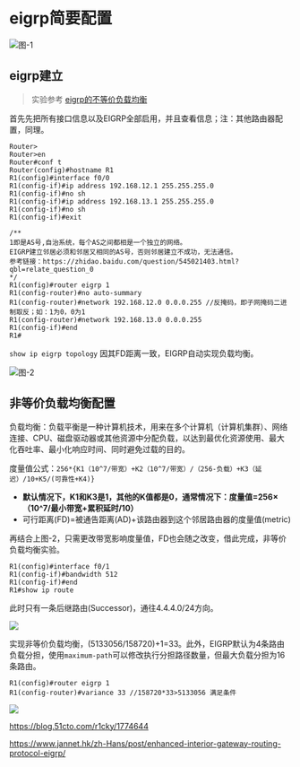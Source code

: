 # eigrp简要配置

![图-1](https://i.postimg.cc/MZRY8dk3/2019-10-20-160605.png)

## eigrp建立

> 实验参考 [eigrp的不等价负载均衡](https://blog.csdn.net/baidu_32452525/article/details/51611019)

首先先把所有接口信息以及EIGRP全部启用，并且查看信息；注：其他路由器配置，同理。

```IOS
Router>
Router>en
Router#conf t
Router(config)#hostname R1
R1(config)#interface f0/0
R1(config-if)#ip address 192.168.12.1 255.255.255.0
R1(config-if)#no sh
R1(config-if)#ip address 192.168.13.1 255.255.255.0
R1(config-if)#no sh
R1(config-if)#exit

/**
1即是AS号,自治系统，每个AS之间都相是一个独立的网络。
EIGRP建立邻居必须和邻居又相同的AS号，否则邻居建立不成功，无法通信。
参考链接：https://zhidao.baidu.com/question/545021403.html?qbl=relate_question_0
*/
R1(config)#router eigrp 1
R1(config-router)#no auto-summary
R1(config-router)#network 192.168.12.0 0.0.0.255 //反掩码，即子网掩码二进制取反；如：1为0，0为1
R1(config-router)#network 192.168.13.0 0.0.0.255
R1(config-if)#end
R1#
```
`show ip eigrp topology` 因其FD距离一致，EIGRP自动实现负载均衡。

![图-2](https://i.postimg.cc/JngHFy5B/2019-10-20-170008.png)

## 非等价负载均衡配置

负载均衡：负载平衡是一种计算机技术，用来在多个计算机（计算机集群）、网络连接、CPU、磁盘驱动器或其他资源中分配负载，以达到最优化资源使用、最大化吞吐率、最小化响应时间、同时避免过载的目的。

度量值公式：`256*{K1（10^7/带宽）+K2（10^7/带宽）/（256-负载）+K3（延迟）/10+K5/(可靠性+K4)}`
* **默认情况下，K1和K3是1，其他的K值都是0，通常情况下：度量值=256×（10^7/最小带宽+累积延时/10）**
* 可行距离(FD)=被通告距离(AD)+该路由器到这个邻居路由器的度量值(metric)

再结合上图-2，只需更改带宽影响度量值，FD也会随之改变，借此完成，非等价负载均衡实验。

```ios
R1(config)#interface f0/1
R1(config-if)#bandwidth 512
R1(config-if)#end
R1#show ip route
```
此时只有一条后继路由(Successor)，通往4.4.4.0/24方向。

![](https://i.postimg.cc/1R7bWDV3/2019-10-20-172651.png)

实现非等价负载均衡，(5133056/158720)+1=33。此外，EIGRP默认为4条路由负载分担，使用`maximum-path`可以修改执行分担路径数量，但最大负载分担为16条路由。

```
R1(config)#router eigrp 1
R1(config-router)#variance 33 //158720*33>5133056 满足条件
```

![](https://i.postimg.cc/fLS9cPHY/2019-10-20-190902.png)


https://blog.51cto.com/r1cky/1774644

https://www.jannet.hk/zh-Hans/post/enhanced-interior-gateway-routing-protocol-eigrp/
